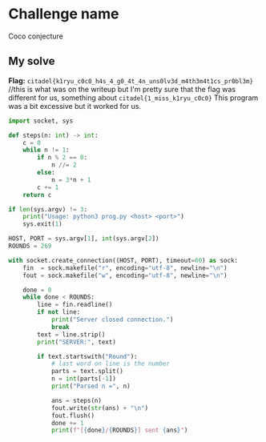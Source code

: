 # Challenge name
Coco conjecture

## My solve
**Flag:** `citadel{k1ryu_c0c0_h4s_4_g0_4t_4n_uns0lv3d_m4th3m4t1cs_pr0bl3m}` //this is what was on the writeup but I'm pretty sure that the flag was different for us, something about `citadel{1_miss_k1ryu_c0c0}`
This program was a bit excessive but it worked for us.

```py
import socket, sys

def steps(n: int) -> int:
    c = 0
    while n != 1:
        if n % 2 == 0:
            n //= 2
        else:
            n = 3*n + 1
        c += 1
    return c

if len(sys.argv) != 3:
    print("Usage: python3 prog.py <host> <port>")
    sys.exit(1)

HOST, PORT = sys.argv[1], int(sys.argv[2])
ROUNDS = 269

with socket.create_connection((HOST, PORT), timeout=60) as sock:
    fin  = sock.makefile("r", encoding="utf-8", newline="\n")
    fout = sock.makefile("w", encoding="utf-8", newline="\n")

    done = 0
    while done < ROUNDS:
        line = fin.readline()
        if not line:
            print("Server closed connection.")
            break
        text = line.strip()
        print("SERVER:", text)

        if text.startswith("Round"):
            # last word on line is the number
            parts = text.split()
            n = int(parts[-1])
            print("Parsed n =", n)

            ans = steps(n)
            fout.write(str(ans) + "\n")
            fout.flush()
            done += 1
            print(f"[{done}/{ROUNDS}] sent {ans}")
```